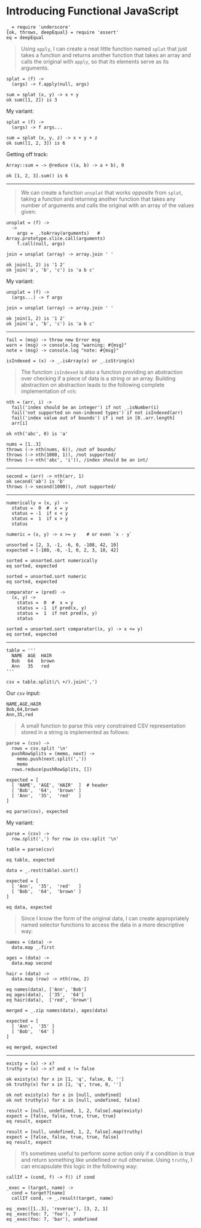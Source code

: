 # Introducing Functional JavaScript

    _ = require 'underscore'
    {ok, throws, deepEqual} = require 'assert'
    eq = deepEqual

> Using `apply`, I can create a neat little function named `splat` 
> that just takes a function and returns another function that takes 
> an array and calls the original with `apply`, so that its elements 
> serve as its arguments.

    splat = (f) ->
      (args) -> f.apply(null, args)

    sum = splat (x, y) -> x + y
    ok sum([1, 2]) is 3

My variant:
    
    splat = (f) ->
      (args) -> f args...

    sum = splat (x, y, z) -> x + y + z
    ok sum([1, 2, 3]) is 6

Getting off track:

    Array::sum = -> @reduce ((a, b) -> a + b), 0

    ok [1, 2, 3].sum() is 6

---

> We can create a function `unsplat` that works opposite from `splat`, 
> taking a function and returning another function that takes any number 
> of arguments and calls the original with an array of the values given:

    unsplat = (f) ->
      -> 
        args = _.toArray(arguments)   # Array.prototype.slice.call(arguments)
        f.call(null, args)

    join = unsplat (array) -> array.join ' '

    ok join(1, 2) is '1 2'
    ok join('a', 'b', 'c') is 'a b c'

My variant:

    unsplat = (f) ->
      (args...) -> f args

    join = unsplat (array) -> array.join ' '

    ok join(1, 2) is '1 2'
    ok join('a', 'b', 'c') is 'a b c'

---

    fail = (msg) -> throw new Error msg
    warn = (msg) -> console.log "warning: #{msg}"
    note = (msg) -> console.log "note: #{msg}"

    isIndexed = (x) -> _.isArray(x) or _.isString(x)

> The function `isIndexed` is also a function providing an abstraction 
> over checking if a piece of data is a string or an array. Building 
> abstraction on abstraction leads to the following complete 
> implementation of `nth`:

    nth = (arr, i) ->
      fail('index should be an integer') if not _.isNumber(i)
      fail('not supported on non-indexed types') if not isIndexed(arr)
      fail('index value out of bounds') if i not in [0..arr.length]
      arr[i]

    ok nth('abc', 0) is 'a'

    nums = [1..3]
    throws (-> nth(nums, 6)), /out of bounds/
    throws (-> nth(1000, 1)), /not supported/
    throws (-> nth('abc', 'i')), /index should be an int/

---

    second = (arr) -> nth(arr, 1)
    ok second('ab') is 'b'
    throws (-> second(1000)), /not supported/

---

    numerically = (x, y) ->
      status =  0  #  x = y
      status = -1  if x < y
      status =  1  if x > y
      status

    numeric = (x, y) -> x >= y    # or even `x - y`

    unsorted = [2, 3, -1, -6, 0, -108, 42, 10]
    expected = [-108, -6, -1, 0, 2, 3, 10, 42]

    sorted = unsorted.sort numerically
    eq sorted, expected

    sorted = unsorted.sort numeric
    eq sorted, expected

    comparator = (pred) ->
      (x, y) ->
        status =  0  #  x = y
        status = -1  if pred(x, y)
        status =  1  if not pred(x, y)
        status

    sorted = unsorted.sort comparator((x, y) -> x <= y)
    eq sorted, expected

---

    table = '''
      NAME  AGE  HAIR
      Bob   64   brown
      Ann   35   red
    '''

    csv = table.split(/\ +/).join(',')

Our `csv` input:

```
NAME,AGE,HAIR
Bob,64,brown
Ann,35,red
```

> A small function to parse this very constrained CSV 
> representation stored in a string is implemented as 
> follows:

    parse = (csv) ->
      rows = csv.split '\n'
      pushRowSplits = (memo, next) -> 
        memo.push(next.split(','))
        memo
      rows.reduce(pushRowSplits, [])

    expected = [ 
      [ 'NAME', 'AGE', 'HAIR'  ]  # header
      [ 'Bob',  '64',  'brown' ]
      [ 'Ann',  '35',  'red'   ]
    ]

    eq parse(csv), expected

My variant:

    parse = (csv) ->
      row.split(',') for row in csv.split '\n'

    table = parse(csv)

    eq table, expected

    data = _.rest(table).sort()

    expected = [ 
      [ 'Ann',  '35',  'red'   ]
      [ 'Bob',  '64',  'brown' ] 
    ]

    eq data, expected

> Since I know the form of the original data, I can create appropriately named
selector functions to access the data in a more descriptive way:

    names = (data) ->
      data.map _.first

    ages = (data) ->
      data.map second

    hair = (data) ->
      data.map (row) -> nth(row, 2)

    eq names(data), ['Ann', 'Bob']
    eq ages(data),  ['35',  '64']
    eq hair(data),  ['red', 'brown']

    merged = _.zip names(data), ages(data)

    expected = [ 
      [ 'Ann',  '35' ]
      [ 'Bob',  '64' ]
    ]

    eq merged, expected

---

    existy = (x) -> x?
    truthy = (x) -> x? and x != false

    ok existy(x) for x in [1, 'q', false, 0, '']
    ok truthy(x) for x in [1, 'q', true, 0, '']

    ok not existy(x) for x in [null, undefined]
    ok not truthy(x) for x in [null, undefined, false]

    result = [null, undefined, 1, 2, false].map(existy)
    expect = [false, false, true, true, true]
    eq result, expect

    result = [null, undefined, 1, 2, false].map(truthy)
    expect = [false, false, true, true, false]
    eq result, expect

> It’s sometimes useful to perform some action only if a condition is true and return something like undefined or null otherwise. Using `truthy`, I can encapsulate this logic in the following way:

    callIf = (cond, f) -> f() if cond

    _exec = (target, name) ->
      cond = target?[name]
      callIf cond, -> _.result(target, name)

    eq _exec([1..3], 'reverse'), [3, 2, 1]
    eq _exec(foo: 7, 'foo'), 7
    eq _exec(foo: 7, 'bar'), undefined

